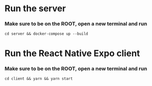 # Run the server
### Make sure to be on the ROOT, open a new terminal and run
```
cd server && docker-compose up --build
```

# Run the React Native Expo client
### Make sure to be on the ROOT, open a new terminal and run
```
cd client && yarn && yarn start
```
